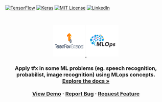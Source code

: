<!--
*** I'm using markdown "reference style" links for readability.
*** Reference links are enclosed in brackets [ ] instead of parentheses ( ).
*** See the bottom of this document for the declaration of the reference variables
*** for contributors-url, forks-url, etc. This is an optional, concise syntax you may use.
*** https://www.markdownguide.org/basic-syntax/#reference-style-links
-->

 [![TensorFlow][tensorflow-shield]][tensorflow-url]
 [![Keras][keras-shield]][keras-url]
 [![MIT License][license-shield]][license-url]
 [![LinkedIn][linkedin-shield]][linkedin-url]


<br />
<p align="center">
  <a href="https://github.com/neemiasbsilva/mlops-with-tensorflow-extends">
    <img src="reports/figures/tfx-logo.png" alt="Logo" width="100" height="100">
    <img src="reports/figures/mlops.png" alt="Logo" width="100" height="100">
  </a>
  <h3 align="center"A TensorFlow Extended Approach for MLOps</h3>
  <p align="center">
    Apply tfx in some ML problems (eg. speech recognition, probabilist, image recognition) using MLops concepts.
    <br />
    <a href="https://github.com/othneildrew/Best-README-Template"><strong>Explore the docs »</strong></a>
    <br />
    <br />
    <a href="https://github.com/othneildrew/Best-README-Template">View Demo</a>
    ·
    <a href="https://github.com/neemiasbsilva/mlops-with-tensorflow-extends/issues">Report Bug</a>
    ·
    <a href="https://github.com/neemiasbsilva/mlops-with-tensorflow-extends/issues">Request Feature</a>
  </p>
</p>

[license-shield]: https://img.shields.io/github/license/Ileriayo/markdown-badges?style=for-the-badge
[license-url]: https://github.com/neemiasbsilva/mlops-with-tensorflow-extends/blob/main/LICENSE.txt
[linkedin-shield]: https://img.shields.io/badge/linkedin-%230077B5.svg?style=for-the-badge&logo=linkedin&logoColor=white
[linkedin-url]: https://www.linkedin.com/in/neemias-bucéli-1836abb8/
[tensorflow-shield]: https://img.shields.io/badge/TensorFlow-%23FF6F00.svg?style=for-the-badge&logo=TensorFlow&logoColor=white
[tensorflow-url]: http://tensorflow.org/
[keras-shield]: https://img.shields.io/badge/Keras-%23D00000.svg?style=for-the-badge&logo=Keras&logoColor=white
[keras-url]: https://www.tensorflow.org/guide/keras?hl=pt-br
